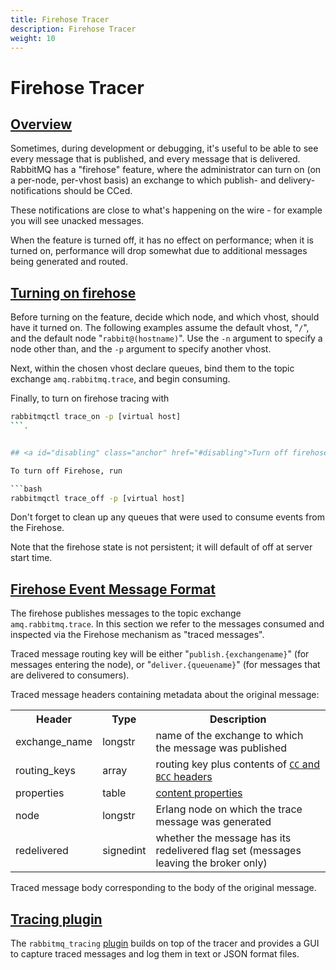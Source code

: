 ```yaml
---
title: Firehose Tracer
description: Firehose Tracer
weight: 10
---
```


<!--
Copyright (c) 2007-2023 VMware, Inc. or its affiliates.

All rights reserved. This program and the accompanying materials
are made available under the terms of the under the Apache License,
Version 2.0 (the "License”); you may not use this file except in compliance
with the License. You may obtain a copy of the License at

https://www.apache.org/licenses/LICENSE-2.0

Unless required by applicable law or agreed to in writing, software
distributed under the License is distributed on an "AS IS" BASIS,
WITHOUT WARRANTIES OR CONDITIONS OF ANY KIND, either express or implied.
See the License for the specific language governing permissions and
limitations under the License.
-->

# Firehose Tracer

## <a id="overview" class="anchor" href="#overview">Overview</a>

Sometimes, during development or debugging, it's useful to
be able to see every message that is published, and every
message that is delivered. RabbitMQ has a "firehose"
feature, where the administrator can turn on (on a per-node,
per-vhost basis) an exchange to which publish- and
delivery-notifications should be CCed.

These notifications are close to what's happening on the
wire - for example you will see unacked messages.

When the feature is turned off, it has no effect on
performance; when it is turned on, performance will drop
somewhat due to additional messages being generated and
routed.

## <a id="enabling" class="anchor" href="#enabling">Turning on firehose</a>


Before turning on the feature, decide which node, and which vhost, should have it turned on.
The following examples assume the default vhost, "<code>/</code>", and the default node
"<code>rabbit@(hostname)</code>". Use the
<code>-n</code> argument to specify a node other than,
and the <code>-p</code> argument to specify another
vhost.

Next, within the chosen vhost declare queues, bind them to the
topic exchange <code>amq.rabbitmq.trace</code>, and
begin consuming.

Finally, to turn on firehose tracing with

```bash
rabbitmqctl trace_on -p [virtual host]
```.


## <a id="disabling" class="anchor" href="#disabling">Turn off firehose</a>

To turn off Firehose, run

```bash
rabbitmqctl trace_off -p [virtual host]
```

Don't forget to clean up any queues that were used to consume events from the Firehose.

Note that the firehose state is not persistent; it will
default of off at server start time.


## <a id="format" class="anchor" href="#format">Firehose Event Message Format</a>

The firehose publishes messages to the topic exchange
<code>amq.rabbitmq.trace</code>. In this section we refer to the messages consumed and inspected
via the Firehose mechanism as "traced messages".

Traced message routing key will be either "<code>publish.{exchangename}</code>" (for messages
entering the node), or "<code>deliver.{queuename}</code>" (for messages that are delivered to consumers).

Traced message headers containing metadata about the original message:

<table>
  <tr><th>Header</th><th>Type</th><th>Description</th></tr>
  <tr>
    <td>exchange_name</td>
    <td>longstr</td>
    <td>
      name of the exchange to which the message was
      published
    </td>
  </tr>
  <tr>
    <td>routing_keys</td>
    <td>array</td>
    <td>
      routing key plus contents of
      <a href="sender-selected.html"><code>CC</code> and
      <code>BCC</code> headers</a>
    </td>
  </tr>
  <tr>
    <td>properties</td>
    <td>table</td>
    <td><a href="amqp-0-9-1-reference.html#class.basic">content properties</a></td>
  </tr>
  <tr>
    <td>node</td>
    <td>longstr</td>
    <td>Erlang node on which the trace message was generated</td>
  </tr>
  <tr>
    <td>redelivered</td>
    <td>signedint</td>
    <td>
      whether the message has its redelivered flag set
      (messages leaving the broker only)
    </td>
  </tr>
</table>

Traced message body corresponding to the body of the original message.


## <a id="tracing-plugin" class="anchor" href="#tracing-plugin">Tracing plugin</a>

The <code>rabbitmq_tracing</code> <a href="plugins.html">plugin</a> builds on top of the tracer
and provides a GUI to capture traced messages and log them
in text or JSON format files.
